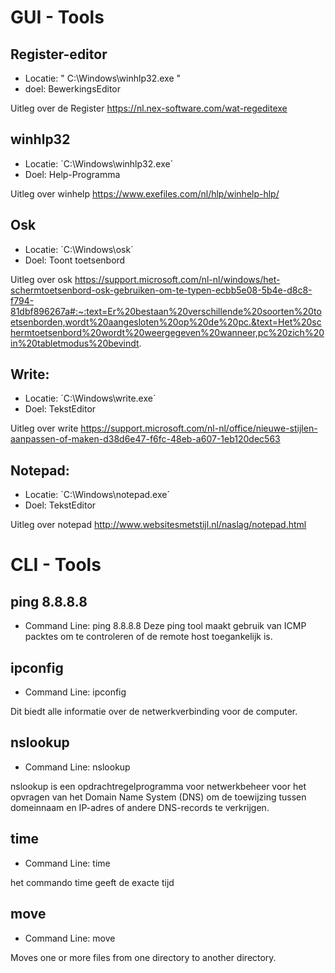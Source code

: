# GUI - Tools
## Register-editor
- Locatie: " C:\Windows\winhlp32.exe "
- doel: BewerkingsEditor

Uitleg over de Register
https://nl.nex-software.com/wat-regeditexe

## winhlp32
 - Locatie: ´C:\Windows\winhlp32.exe´
 - Doel: Help-Programma

Uitleg over winhelp
https://www.exefiles.com/nl/hlp/winhelp-hlp/
## Osk
- Locatie: ´C:\Windows\osk´
- Doel: Toont toetsenbord

Uitleg over osk
https://support.microsoft.com/nl-nl/windows/het-schermtoetsenbord-osk-gebruiken-om-te-typen-ecbb5e08-5b4e-d8c8-f794-81dbf896267a#:~:text=Er%20bestaan%20verschillende%20soorten%20toetsenborden,wordt%20aangesloten%20op%20de%20pc.&text=Het%20schermtoetsenbord%20wordt%20weergegeven%20wanneer,pc%20zich%20in%20tabletmodus%20bevindt.
## Write:
- Locatie: ´C:\Windows\write.exe´
- Doel: TekstEditor

Uitleg over write
https://support.microsoft.com/nl-nl/office/nieuwe-stijlen-aanpassen-of-maken-d38d6e47-f6fc-48eb-a607-1eb120dec563
## Notepad:
- Locatie: ´C:\Windows\notepad.exe´
- Doel: TekstEditor

Uitleg over notepad
http://www.websitesmetstijl.nl/naslag/notepad.html
# CLI - Tools

## ping 8.8.8.8
- Command Line: ping 8.8.8.8
Deze ping tool maakt gebruik van ICMP packtes om te controleren of de remote host toegankelijk is.

## ipconfig 
- Command Line: ipconfig

Dit biedt alle informatie over de netwerkverbinding voor de computer.

## nslookup
- Command Line: nslookup

nslookup is een opdrachtregelprogramma voor netwerkbeheer voor het opvragen van het Domain Name System (DNS) om de toewijzing tussen domeinnaam en IP-adres of andere DNS-records te verkrijgen.

## time
- Command Line: time

het commando time geeft de exacte tijd 

## move
- Command Line: move           

Moves one or more files from one directory to another
               directory.
